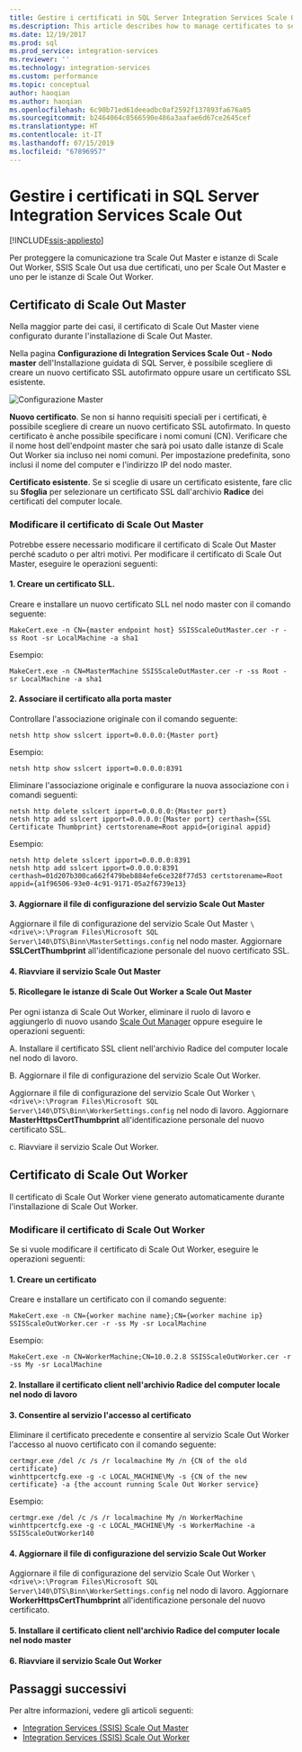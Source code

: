 ```yaml
---
title: Gestire i certificati in SQL Server Integration Services Scale Out | Microsoft Docs
ms.description: This article describes how to manage certificates to secure communications between SSIS Scale Out Master and Scale Out Workers.
ms.date: 12/19/2017
ms.prod: sql
ms.prod_service: integration-services
ms.reviewer: ''
ms.technology: integration-services
ms.custom: performance
ms.topic: conceptual
author: haoqian
ms.author: haoqian
ms.openlocfilehash: 6c90b71ed61deeadbc0af2592f137893fa676a05
ms.sourcegitcommit: b2464064c0566590e486a3aafae6d67ce2645cef
ms.translationtype: HT
ms.contentlocale: it-IT
ms.lasthandoff: 07/15/2019
ms.locfileid: "67896957"
---
```

# <a name="manage-certificates-for-sql-server-integration-services-scale-out"></a>Gestire i certificati in SQL Server Integration Services Scale Out

[!INCLUDE[ssis-appliesto](../../includes/ssis-appliesto-ssvrpluslinux-asdb-asdw-xxx.md)]



Per proteggere la comunicazione tra Scale Out Master e istanze di Scale Out Worker, SSIS Scale Out usa due certificati, uno per Scale Out Master e uno per le istanze di Scale Out Worker. 

## <a name="scale-out-master-certificate"></a>Certificato di Scale Out Master

Nella maggior parte dei casi, il certificato di Scale Out Master viene configurato durante l'installazione di Scale Out Master.

Nella pagina **Configurazione di Integration Services Scale Out - Nodo master** dell'Installazione guidata di SQL Server, è possibile scegliere di creare un nuovo certificato SSL autofirmato oppure usare un certificato SSL esistente.

![Configurazione Master](media/master-config.PNG)

**Nuovo certificato**. Se non si hanno requisiti speciali per i certificati, è possibile scegliere di creare un nuovo certificato SSL autofirmato. In questo certificato è anche possibile specificare i nomi comuni (CN). Verificare che il nome host dell'endpoint master che sarà poi usato dalle istanze di Scale Out Worker sia incluso nei nomi comuni. Per impostazione predefinita, sono inclusi il nome del computer e l'indirizzo IP del nodo master. 

**Certificato esistente**. Se si sceglie di usare un certificato esistente, fare clic su **Sfoglia** per selezionare un certificato SSL dall'archivio **Radice** dei certificati del computer locale.

### <a name="change-the-scale-out-master-certificate"></a>Modificare il certificato di Scale Out Master

Potrebbe essere necessario modificare il certificato di Scale Out Master perché scaduto o per altri motivi. Per modificare il certificato di Scale Out Master, eseguire le operazioni seguenti:

#### <a name="1-create-an-ssl-certificate"></a>1. Creare un certificato SLL.
Creare e installare un nuovo certificato SLL nel nodo master con il comando seguente:

```dos
MakeCert.exe -n CN={master endpoint host} SSISScaleOutMaster.cer -r -ss Root -sr LocalMachine -a sha1
```
Esempio:

```dos
MakeCert.exe -n CN=MasterMachine SSISScaleOutMaster.cer -r -ss Root -sr LocalMachine -a sha1
```

#### <a name="2-bind-the-certificate-to-the-master-port"></a>2. Associare il certificato alla porta master
Controllare l'associazione originale con il comando seguente:

```dos
netsh http show sslcert ipport=0.0.0.0:{Master port}
```

Esempio:

```dos
netsh http show sslcert ipport=0.0.0.0:8391
```

Eliminare l'associazione originale e configurare la nuova associazione con i comandi seguenti:

```dos
netsh http delete sslcert ipport=0.0.0.0:{Master port}
netsh http add sslcert ipport=0.0.0.0:{Master port} certhash={SSL Certificate Thumbprint} certstorename=Root appid={original appid}
```

Esempio:

```dos
netsh http delete sslcert ipport=0.0.0.0:8391
netsh http add sslcert ipport=0.0.0.0:8391 certhash=01d207b300ca662f479beb884efe6ce328f77d53 certstorename=Root appid={a1f96506-93e0-4c91-9171-05a2f6739e13}
```

#### <a name="3-update-the-scale-out-master-service-configuration-file"></a>3. Aggiornare il file di configurazione del servizio Scale Out Master
Aggiornare il file di configurazione del servizio Scale Out Master `\<drive\>:\Program Files\Microsoft SQL Server\140\DTS\Binn\MasterSettings.config` nel nodo master. Aggiornare **SSLCertThumbprint** all'identificazione personale del nuovo certificato SSL.

#### <a name="4-restart-the-scale-out-master-service"></a>4. Riavviare il servizio Scale Out Master

#### <a name="5-reconnect-scale-out-workers-to-scale-out-master"></a>5. Ricollegare le istanze di Scale Out Worker a Scale Out Master
Per ogni istanza di Scale Out Worker, eliminare il ruolo di lavoro e aggiungerlo di nuovo usando [Scale Out Manager](integration-services-ssis-scale-out-manager.md) oppure eseguire le operazioni seguenti:

A.  Installare il certificato SSL client nell'archivio Radice del computer locale nel nodo di lavoro.

B.  Aggiornare il file di configurazione del servizio Scale Out Worker.

Aggiornare il file di configurazione del servizio Scale Out Worker `\<drive\>:\Program Files\Microsoft SQL Server\140\DTS\Binn\WorkerSettings.config` nel nodo di lavoro. Aggiornare **MasterHttpsCertThumbprint** all'identificazione personale del nuovo certificato SSL.

c.  Riavviare il servizio Scale Out Worker.

## <a name="scale-out-worker-certificate"></a>Certificato di Scale Out Worker

Il certificato di Scale Out Worker viene generato automaticamente durante l'installazione di Scale Out Worker. 

### <a name="change-the-scale-out-worker-certificate"></a>Modificare il certificato di Scale Out Worker

Se si vuole modificare il certificato di Scale Out Worker, eseguire le operazioni seguenti:

#### <a name="1-create-a-certificate"></a>1. Creare un certificato
Creare e installare un certificato con il comando seguente:

```dos
MakeCert.exe -n CN={worker machine name};CN={worker machine ip} SSISScaleOutWorker.cer -r -ss My -sr LocalMachine
```

Esempio:

```dos
MakeCert.exe -n CN=WorkerMachine;CN=10.0.2.8 SSISScaleOutWorker.cer -r -ss My -sr LocalMachine
```

#### <a name="2-install-the-client-certificate-to-the-root-store-of-the-local-computer-on-the-worker-node"></a>2. Installare il certificato client nell'archivio Radice del computer locale nel nodo di lavoro

#### <a name="3-grant-service-access-to-the-certificate"></a>3. Consentire al servizio l'accesso al certificato
Eliminare il certificato precedente e consentire al servizio Scale Out Worker l'accesso al nuovo certificato con il comando seguente:

```dos
certmgr.exe /del /c /s /r localmachine My /n {CN of the old certificate}
winhttpcertcfg.exe -g -c LOCAL_MACHINE\My -s {CN of the new certificate} -a {the account running Scale Out Worker service}
```

Esempio:

```dos
certmgr.exe /del /c /s /r localmachine My /n WorkerMachine
winhttpcertcfg.exe -g -c LOCAL_MACHINE\My -s WorkerMachine -a SSISScaleOutWorker140
```

#### <a name="4-update-the-scale-out-worker-service-configuration-file"></a>4. Aggiornare il file di configurazione del servizio Scale Out Worker
Aggiornare il file di configurazione del servizio Scale Out Worker `\<drive\>:\Program Files\Microsoft SQL Server\140\DTS\Binn\WorkerSettings.config` nel nodo di lavoro. Aggiornare **WorkerHttpsCertThumbprint** all'identificazione personale del nuovo certificato.

#### <a name="5-install-the-client-certificate-to-the-root-store-of-the-local-computer-on-the-master-node"></a>5. Installare il certificato client nell'archivio Radice del computer locale nel nodo master

#### <a name="6-restart-the-scale-out-worker-service"></a>6. Riavviare il servizio Scale Out Worker

## <a name="next-steps"></a>Passaggi successivi
Per altre informazioni, vedere gli articoli seguenti:
-   [Integration Services (SSIS) Scale Out Master](integration-services-ssis-scale-out-master.md)
-   [Integration Services (SSIS) Scale Out Worker](integration-services-ssis-scale-out-worker.md)
